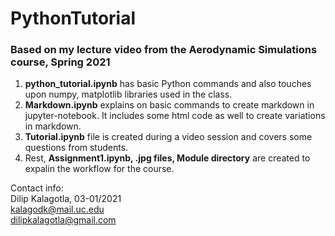 # PythonTutorial
### Based on my lecture video from the Aerodynamic Simulations course, Spring 2021


1. **python_tutorial.ipynb** has basic Python commands and also touches upon numpy, matplotlib libraries used in the class.
2. **Markdown.ipynb** explains on basic commands to create markdown in jupyter-notebook. It includes some html code as well to create variations in markdown.
3. **Tutorial.ipynb** file is created during a video session and covers some questions from students.
4. Rest, **Assignment1.ipynb, .jpg files, Module directory** are created to expalin the workflow for the course.


Contact info:\
Dilip Kalagotla, 03-01/2021\
kalagodk@mail.uc.edu\
dilipkalagotla@gmail.com
